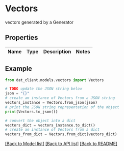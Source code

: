 # Vectors

vectors generated by a Generator

## Properties

Name | Type | Description | Notes
------------ | ------------- | ------------- | -------------

## Example

```python
from dat_client.models.vectors import Vectors

# TODO update the JSON string below
json = "{}"
# create an instance of Vectors from a JSON string
vectors_instance = Vectors.from_json(json)
# print the JSON string representation of the object
print(Vectors.to_json())

# convert the object into a dict
vectors_dict = vectors_instance.to_dict()
# create an instance of Vectors from a dict
vectors_from_dict = Vectors.from_dict(vectors_dict)
```
[[Back to Model list]](../README.md#documentation-for-models) [[Back to API list]](../README.md#documentation-for-api-endpoints) [[Back to README]](../README.md)



